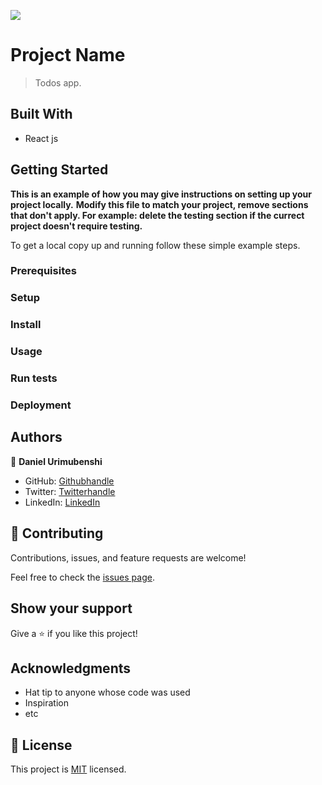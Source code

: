 ![](https://img.shields.io/badge/Microverse-blueviolet)

# Project Name

> Todos app.


## Built With

- React js


## Getting Started

**This is an example of how you may give instructions on setting up your project locally.**
**Modify this file to match your project, remove sections that don't apply. For example: delete the testing section if the currect project doesn't require testing.**


To get a local copy up and running follow these simple example steps.

### Prerequisites

### Setup

### Install

### Usage

### Run tests

### Deployment



## Authors

👤 **Daniel Urimubenshi**

- GitHub: [Githubhandle](https://github.com/benshidanny11/)
- Twitter: [Twitterhandle](https://twitter.com/DBenshi)
- LinkedIn: [LinkedIn](https://www.linkedin.com/in/daniel-urimubenshi-077162185/)


## 🤝 Contributing

Contributions, issues, and feature requests are welcome!

Feel free to check the [issues page](../../issues/).

## Show your support

Give a ⭐️ if you like this project!

## Acknowledgments

- Hat tip to anyone whose code was used
- Inspiration
- etc

## 📝 License

This project is [MIT](./MIT.md) licensed.